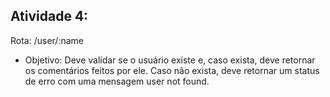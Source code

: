 ## Atividade 4:

Rota: /user/:name
- Objetivo: Deve validar se o usuário existe e, caso exista, deve retornar os comentários feitos por ele. Caso não exista, deve retornar um status de erro com uma mensagem user not found.